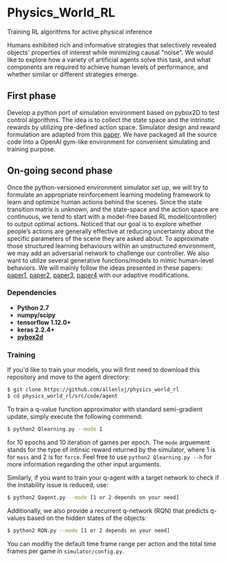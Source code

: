 # Physics_World_RL
Training RL algorithms for active physical inference

Humans exhibited rich and informative strategies that selectively revealed objects' properties of interest while minimizing causal "noise". We would like to explore how a variety of artificial agents solve this task, and what components are required to achieve human levels of performance, and whether similar or different strategies emerge.

## First phase
Develop a python port of simulation environment based on pybox2D to test control algorithms. The idea is to collect the state space and the intrinstic rewards by utilizing pre-defined action space. Simulator design and reward formulation are adapted from this [paper](https://reader.elsevier.com/reader/sd/pii/S001002851730347X?token=99E4A9B2B68F6724DCCBA56A91667C5C0F8DA9436EEB3E021D5B50318A71897D73E995F08741D5B6837F742F89DCD71B). We have packaged all the source code into a OpenAI gym-like environment for convenient simulating and training purpose.

## On-going second phase
Once the python-versioned environment simulator set up, we will try to formulate an appropriate reinforcement learning modeling framework to learn and optimize human actions behind the scenes. Since the state transition matrix is unknown, and the state-space and the action space are continuous, we tend to start with a model-free based RL model(controller) to output optimal actions. Noticed that our goal is to explore whether people’s actions are generally effective at reducing uncertainty about the specific parameters of the scene they are asked about. To approximate those structured learning behaviours within an unstructured environment, we may add an adversarial network to challenge our controller. We also want to utilize several generative functions/models to mimic human-level behaviors. We will mainly follow the ideas presented in these papers: [paper1](https://arxiv.org/pdf/1802.07442.pdf), [paper2](http://people.idsia.ch/~juergen/ieeecreative.pdf), [paper3](https://web.mit.edu/cocosci/Papers/Science-2015-Lake-1332-8.pdf), [paper4](http://papers.nips.cc/paper/6705-question-asking-as-program-generation.pdf) with our adaptive modifications.

### Dependencies
* **Python 2.7**
* **numpy/scipy**
* **tensorflow 1.12.0+**
* **keras 2.2.4+**
* **[pybox2d](https://github.com/pybox2d/pybox2d)**

### Training
If you'd like to train your models, you will first need to download this repository and move to the agent directory:
```bash
$ git clone https://github.com/allenlsj/physics_world_rl
$ cd physics_world_rl/src/code/agent
```
To train a q-value function approximator with standard semi-gradient update, simply execute the following commend:
```bash
$ python2 Qlearning.py --mode 1
```
for 10 epochs and 10 iteration of games per epoch. The `mode` arguement stands for the type of intinsic reward returned by the simulator, where 1 is for `mass` and 2 is for `force`. Feel free to use `python2 Qlearning.py --h` for more information regarding the other input arguments.

Similarly, if you want to train your q-agent with a target network to check if the instability issue is reduced, use:
```bash
$ python2 Qagent.py --mode [1 or 2 depends on your need]
```
Additionally, we also provide a recurrent q-network (RQN) that predicts q-values based on the hidden states of the objects:
```bash
$ python2 RQN.py --mode [1 or 2 depends on your need]
```
You can modifiy the default time frame range per action and the total time frames per game in `simulator/config.py`.
